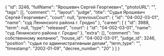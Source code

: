 {
    "id": 3246,
    "fullName": "Ярошевич Сергей Георгиевич",
    "photoURL": "",
    "tags": [],
    "comment": "",
    "layout": "judge",
    "title": "Судья Ярошевич Сергей Георгиевич",
    "court": null,
    "previousCourt": {
        "id": "04-002-03-01",
        "name": "суд Ленинского района г. Гродно"
    },
    "career": [
        {
            "id": 3988,
            "term": null,
            "type": "released",
            "court": {
                "id": "04-002-03-01",
                "name": "суд Ленинского района г. Гродно"
            },
            "extra": [],
            "comment": "по собственному желанию",
            "house_id": "04-002-03-01",
            "judge_id": 3246,
            "position": "судья по административным делам",
            "term_type": "",
            "timestamp": "2002-01-09",
            "decree_number": "20"
        }
    ]
}